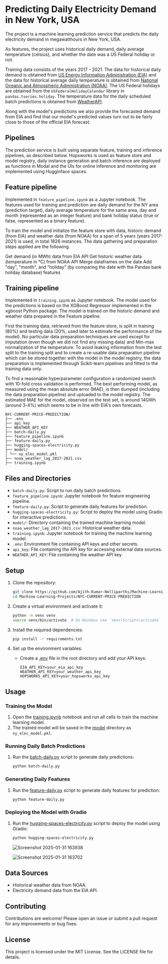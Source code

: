 # Predicting Daily Electricity Demand in New York, USA
The project is a machine learning prediction service that predicts the daily electricity demand in megawatthours in New York, USA.

As features, the project uses historical daily demand, daily average temperature (celsius), and whether the date was a US Federal holiday or not.

Training data consists of the years 2017 - 2021. The data for historical daily demand is obtained from [US Energy Information Administration (EIA)][0]  and the data for historical average daily temperature is obtained from [National Oceanic and Atmospheric Administration (NOAA)][1]. The US Federal holidays are obtained from the ``USFederalHolidayCalendar`` library in ``pandas.tseries.holiday``. The temperature data for the daily scheduled batch predictions is obtained from [WeatherAPI][2].

Along with the model's predictions we also provide the forecasted demand from EIA and find that our model's predicted values turn out to be fairly close to those of the official EIA forecast.


[0]: <https://www.eia.gov/>
[1]: <https://www.noaa.gov/>
[2]: <https://www.weatherapi.com/>


## Pipelines
The prediction service is built using separate feature, training and inference pipelines, as described below. Hopsworks is used as feature store and model registry, daily instance generation and batch inference are deployed as functions in Modal and the UIs for online inference and monitoring are implemented using Hugginface spaces. 

## Feature pipeline
Implemented in ``feature_pipeline.ipynb`` as a Jupyter notebook. The features used for training and prediction are daily demand for the NY area (prediction target), daily average temperature for the same area, day and month (represented as an integer feature) and bank holiday status (true or false, represented as a binary feature).

To train the model and initialize the feature store with data, historic demand (from EIA) and weather data (from NOAA) for a span of 5 years (years 2017-2021) is used, in total 1826 instances. The data gathering and preparation steps applied are the following.

Get demand (in MWh) data from EIA API
Get historic weather data (temperature in °C) from NOAA API
Merge dataframes on the date
Add "day", "month", and "holiday" (by comparing the date with the Pandas bank holiday database) features

## Training pipeline
Implemented in ``training.ipynb`` as Jupyter notebook. The model used for the predictions is based on the XGBoost Regressor implemented in the xgboost Python package. The model is trained on the historic demand and weather data prepared in the Feature pipeline.

First the training data, retrieved from the feature store, is split in training (80%) and testing data (20%, used later to estimate the performance of the model). No particular data preparation techniques are used except for imputation (even though we did not find any missing data) and Min-max normalization of the temperature. To avoid leaking information from the test split to the training split and to create a re-usable data preparation pipeline which can be stored together with the model in the model registry, the data preparation is implemented through Scikit-learn pipelines and fitted to the training data only.

To find a reasonable hyperparameter configuration a randomized search with 10-fold cross validation is performed. The best performing model, as measured using the mean absolute error (MAE), is then dumped (including the data preparation pipeline) and uploaded to the model registry. The estimated MAE for the model, observed on the test set, is around 14GWh (around 3-4%) which seems to be in line with EIA's own forecasts.
```
NYC-CURRENT-PRICE-PREDICTION/ 
├── .env 
├── api_key 
├── WEATHER_API_KEY
├── batch-daily.py 
├── feature_pipeline.ipynb 
├── feature-daily.py 
├── hugging-spaces-electricity.py 
├── model/ 
│ └── ny_elec_model.pkl 
├── noaa_weather_lag_2017-2021.csv 
├── training.ipynb
```


## Files and Directories

- `batch-daily.py`: Script to run daily batch predictions.
- `feature_pipeline.ipynb`: Jupyter notebook for feature engineering pipeline.
- `feature-daily.py`: Script to generate daily features for prediction.
- `hugging-spaces-electricity.py`: Script to deploy the model using Gradio for interactive predictions.
- `model/`: Directory containing the trained machine learning model.
- `noaa_weather_lag_2017-2021.csv`: Historical weather data.
- `training.ipynb`: Jupyter notebook for training the machine learning model.
- `.env`: Environment file containing API keys and other secrets.
- `api_key`: File containing the API key for accessing external data sources.
- `WEATHER_API_KEY`: File containing the weather API key.

## Setup

1. Clone the repository:
    ```sh
    git clone https://github.com/Ajith-Kumar-Nelliparthi/Machine-Learning-Projects.git
    cd Machine-Learning-Projects/NYC-CURRENT-PRICE-PREDICTION
    ```

2. Create a virtual environment and activate it:
    ```sh
    python -m venv venv
    source venv/bin/activate  # On Windows use `venv\Scripts\activate`
    ```

3. Install the required dependencies:
    ```sh
    pip install -r requirements.txt
    ```

4. Set up the environment variables:
    - Create a [.env](http://_vscodecontentref_/6) file in the root directory and add your API keys:
        ```
        EIA_API_KEY=your_eia_api_key
        WEATHER_API_KEY=your_weather_api_key
        HOPSWORKS_API_KEY=your_hopsworks_api_key
        ```

## Usage

### Training the Model

1. Open the [training.ipynb](http://_vscodecontentref_/7) notebook and run all cells to train the machine learning model.
2. The trained model will be saved in the [model](http://_vscodecontentref_/8) directory as `ny_elec_model.pkl`.

### Running Daily Batch Predictions

1. Run the [batch-daily.py](http://_vscodecontentref_/9) script to generate daily predictions:
    ```sh
    python batch-daily.py
    ```

### Generating Daily Features

1. Run the [feature-daily.py](http://_vscodecontentref_/10) script to generate daily features for prediction:
    ```sh
    python feature-daily.py
    ```

### Deploying the Model with Gradio

1. Run the [hugging-spaces-electricity.py](http://_vscodecontentref_/11) script to deploy the model using Gradio:
    ```sh
    python hugging-spaces-electricity.py
    ```
    ![Screenshot 2025-01-31 163938](https://github.com/user-attachments/assets/15867e3e-00c1-46ba-8be6-12eb72cc4b73)

    ![Screenshot 2025-01-31 163702](https://github.com/user-attachments/assets/3d332278-6e8b-4008-ab3f-940383207a68)


## Data Sources

- Historical weather data from NOAA.
- Electricity demand data from the EIA API.

## Contributing

Contributions are welcome! Please open an issue or submit a pull request for any improvements or bug fixes.

## License

This project is licensed under the MIT License. See the LICENSE file for details.



























